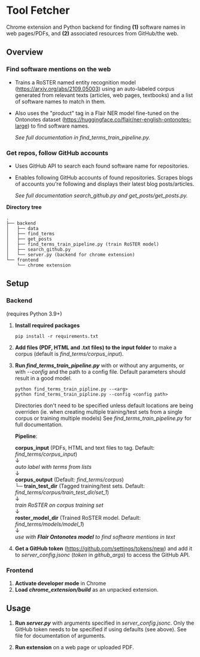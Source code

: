 # Tool Fetcher

Chrome extension and Python backend for finding **(1)** software names in web pages/PDFs, and **(2)** associated resources from GitHub/the web.

## Overview

### Find software mentions on the web

- Trains a RoSTER named entity recognition model (https://arxiv.org/abs/2109.05003) using an auto-labeled corpus generated from relevant texts (articles, web pages, textbooks) and a list of software names to match in them.

- Also uses the "product" tag in a Flair NER model fine-tuned on the Ontonotes dataset (https://huggingface.co/flair/ner-english-ontonotes-large) to find software names.

  <em>See full documentation in find_terms_train_pipeline.py.</em>

### Get repos, follow GitHub accounts

- Uses GitHub API to search each found software name for repositories.

- Enables following GitHub accounts of found repositories. Scrapes blogs of accounts you're following and displays their latest blog posts/articles.

  <em>See full documentation search_github.py and get_posts/get_posts.py.</em>

**Directory tree**

```
.
├── backend
│   ├── data
│   ├── find_terms
│   ├── get_posts
│   ├── find_terms_train_pipeline.py (train RoSTER model)
│   ├── search_github.py
│   └── server.py (backend for chrome extension)
└── frontend
    └── chrome extension
```

## Setup

### Backend

(requires Python 3.9+)

1. **Install required packages**
   ```
   pip install -r requirements.txt
   ```
2. **Add files (PDF, HTML and .txt files) to the input folder** to make a corpus (default is <em>find_terms/corpus_input</em>).

3. **Run <em>find_terms_train_pipeline.py</em>** with or without any arguments, or with -<em>-config</em> and the path to a config file. Default parameters should result in a good model.

   ```
   python find_terms_train_pipline.py --<arg>
   python find_terms_train_pipline.py --config <config path>
   ```

   Directories don't need to be specified unless default locations are being overriden (ie. when creating multiple training/test sets from a single corpus or training multiple models) See <em>find_terms_train_pipeline.py </em> for full documentation.

   **Pipeline**:

   **corpus_input** (PDFs, HTML and text files to tag. Default: <em>find_terms/corpus_input</em>) \
    ↓ \
   <em>auto label with terms from lists </em>\
    ↓ \
   **corpus_output** (Default: <em>find_terms/corpus</em>) \
   └─ **train_test_dir** (Tagged training/test sets. Default: <em>find_terms/corpus/train_test_dir/set_1</em>)\
    ↓ \
   <em>train RoSTER on corpus training set</em> \
    ↓ \
   **roster_model_dir** (Trained RoSTER model. Default: <em>find_terms/models/model_1</em>) \
    ↓ \
   <em>use with **Flair Ontonotes model** to find software mentions in text</em>

4. **Get a GitHub token** (https://github.com/settings/tokens/new) and add it to <em>server_config.jsonc</em> (<em>token</em> in <em>github_args</em>) to access the GitHub API.

### Frontend

1. **Activate developer mode** in Chrome
2. **Load <em>chrome_extension/build</em>** as an unpacked extension.

## Usage

1. **Run <em>server.py</em>** with arguments specified in <em>server_config.jsonc</em>. Only the GitHub token needs to be specified if using defaults (see above). See file for documentation of arguments.

2. **Run extension** on a web page or uploaded PDF.
